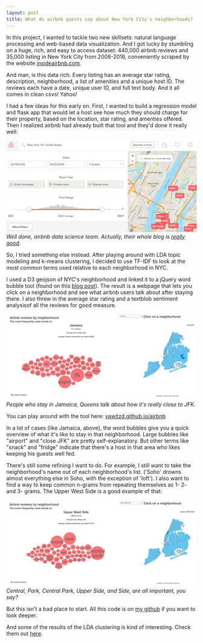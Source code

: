 ```yaml
---
layout: post
title: What do airbnb guests say about New York City's neighborhoods?
---
```


In this project, I wanted to tackle two new skillsets: natural language processing and web-based data visualization. And I got lucky by stumbling on a huge, rich, and easy to access dataset: 440,000 airbnb reviews and 35,000 listing in New York City from 2008-2016, conveniently scraped by the website [insideairbnb.com](http://insideairbnb.com/get-the-data.html).

And man, is this data rich. Every listing has an average star rating, description, neighborhood, a list of amenities and a unique host ID. The reviews each have a date, unique user ID, and full text body. And it all comes in clean csvs! Yahoo!

I had a few ideas for this early on. First, I wanted to build a regression model and flask app that would let a host see how much they should charge for their property, based on the location, star rating, and amenties offered. Then I realized airbnb had already built that tool and they'd done it really well:

![The airbnb search page](images/posts/03-airbnbtool.jpg)
*Well done, airbnb data science team. Actually, their whole blog is [really good](http://nerds.airbnb.com/data/).*

So, I tried something else instead. After playing around with LDA topic modeling and k-means clustering, I decided to use TF-IDF to look at the most common terms used relative to each neighborhood in NYC.

I used a D3 geojson of NYC's neighborhood and linked it to a jQuery word bubble tool (found on this [blog post](http://vallandingham.me/building_a_bubble_cloud.html)). The result is a webpage that lets you click on a neighborhood and see what airbnb users talk about after staying there. I also threw in the average star rating and a textblob sentiment analysisof all the reviews for good measure.

![Jamaica](images/posts/03-jamaica.jpg)
*People who stay in Jamaica, Queens talk about how it's really close to JFK.*

You can play around with the tool here: [yawitzd.github.io/airbnb](http://yawitzd.github.io/airbnb)

In a lot of cases (like Jamaica, above), the word bubbles give you a quick overview of what it's like to stay in that neighborhood. Large bubbles like "airport" and "close JFK" are pretty self-explanatory. But other terms like "snack" and "fridge" indicate that there's a host in that area who likes keeping his guests well fed.

There's still some refining I want to do. For example, I still want to take the neighborhood's name out of each neighborhood's list. ('Soho' drowns almost everything else in Soho, with the exception of 'loft'). I also want to find a way to keep common n-grams from repeating themselves as 1- 2- and 3- grams. The Upper West Side is a good example of that:

![UWS](images/posts/03-uws.jpg)
*Central, Park, Central Park, Upper Side, and Side, are all important, you say?*

But this isn't a bad place to start. All this code is on [my github](https://github.com/yawitzd/airbnb_reviews) if you want to look deeper.

And some of the results of the LDA clustering is kind of interesting. Check them out [here](https://github.com/yawitzd/airbnb_reviews/blob/master/notebooks/topics.md).
